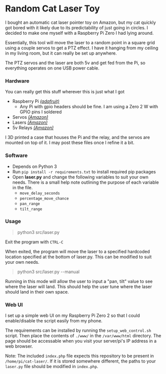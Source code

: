 # Random Cat Laser Toy

I bought an automatic cat laser pointer toy on Amazon, but my cat quickly got bored
with it likely due to its predictability of just going in circles. I decided to make
one myself with a Raspberry Pi Zero I had lying around.

Essentially, this tool will move the laser to a random point in a square grid using
a couple servos to get a PTZ effect. I have it hanging from my ceiling in my living
room, but it can really be set up anywhere.

The PTZ servos and the laser are both 5v and get fed from the Pi, so everything
operates on one USB power cable.

### Hardware

You can really get this stuff wherever this is just what I got

- Raspberry Pi <em>[(adafruit)](https://www.adafruit.com/product/3708) </em>
  - Any Pi with gpio headers should be fine. I am using a Zero 2 W with GPIO pins I soldered
- Servos <em>[(Amazon)](https://smile.amazon.com/gp/product/B08PK9N9T4) </em>
- Lasers <em>[(Amazon)](https://smile.amazon.com/dp/B071FT9HSV/) </em>
- 5v Relays <em>[(Amazon)](https://smile.amazon.com/gp/product/B00LW15A4W/) </em>


I 3D printed a case that houses the Pi and the relay, and the servos are mounted on top of it.
I may post these files once I refine it a bit.

### Software

- Depends on Python 3
- Run `pip install -r requirements.txt` to install required pip packages
- Open <b>laser.py</b> and change the following variables to suit your own needs.
There is a small help note outlining the purpose of each variable in the file.
  - `move_delay_seconds`
  - `percentage_move_chance`
  - `pan_range`
  - `tilt_range`

### Usage
> python3 src/laser.py

Exit the program with `CTRL-C`

When exited, the program will move the laser to a specified hardcoded location
specified at the bottom of laser.py. This can be modified to suit your own needs.

> python3 src/laser.py --manual

Running in this mode will allow the user to input a "pan, tilt" value to see where the laser will land.
This should help the user tune where the laser should land in their own space.

### Web UI

I set up a simple web UI on my Raspberry Pi Zero 2 so that I could enable/disable the script easily from my phone.

The requirements can be installed by running the `setup_web_control.sh` script. Then place the contents of `./www/` in the `/var/www/html` directory. The page should be accessable when you visit your server/pi's IP address in a web browser.

Note: The included `index.php` file expects this repository to be present in `/home/pi/cat-laser/`.
If it is stored somewhere different, the paths to your `laser.py` file should be modified in `index.php`.

